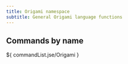 ```yaml
---
title: Origami namespace
subtitle: General Origami language functions
---
```


## Commands by name

${ commandList.jse/Origami }

